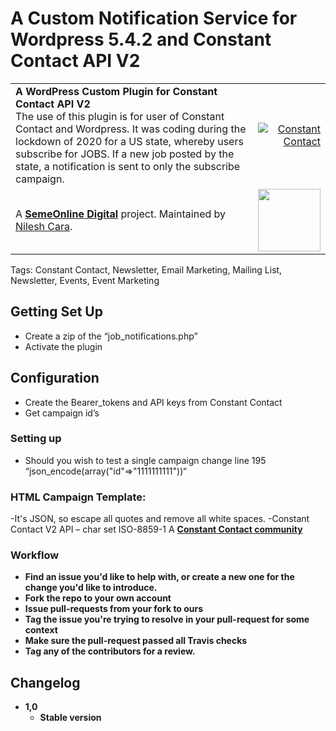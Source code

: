 # A Custom Notification Service for Wordpress 5.4.2 and Constant Contact API V2

<table width="100%">
	<tr>
		<td align="left" width="70">
			<strong>A WordPress Custom Plugin for Constant Contact API V2</strong><br />
			The use of this plugin is for user of Constant Contact and Wordpress. It was coding during the lockdown of 2020 for a US state, whereby users subscribe for JOBS. If a new job posted by the state, a notification is sent to only the subscribe campaign.    
		</td>
		<td align="right" width="20%">
			<a href="https://static.ctctcdn.com/lp/images/standard/logos/logo-ctct-color.svg">
				<img src="https://static.ctctcdn.com/lp/images/standard/logos/logo-ctct-color.svg" alt="Constant Contact">
			</a>
		</td>
	</tr>
	<tr>
		<td>
			A <strong><a href="https://semeonline.co.za/">SemeOnline Digital</a></strong> project. Maintained by <a href="https://github.com/niloc95">Nilesh Cara</a>.
		</td>
		<td align="center">
			<img src="https://avatars1.githubusercontent.com/u/36539420?s=460&u=2fcdbd886c17b639862045b24ae31d50dda7e252&v=4" width="100" />
		</td>
	</tr>
</table>

Tags: Constant Contact, Newsletter, Email Marketing, Mailing List, Newsletter, Events, Event Marketing

## Getting Set Up

- Create a zip of the “job_notifications.php”
- Activate the plugin


## Configuration

- Create the Bearer_tokens and API keys from Constant Contact
- Get campaign id’s

### Setting up

- Should you wish to test a single campaign change line 195 “json_encode(array("id"=>"1111111111"))“

### HTML Campaign Template: 

-It's JSON, so escape all quotes and remove all white spaces. 
-Constant Contact V2 API – char set ISO-8859-1 
A <strong><a href="https://community.constantcontact.com/t5/API-Enhancement-Requests/API-connection-does-not-support-UTF-8-charset/td-p/70051/">Constant Contact community</a>


### Workflow

- Find an issue you'd like to help with, or create a new one for the change you'd like to introduce.
- Fork the repo to your own account
- Issue pull-requests from your fork to ours
- Tag the issue you're trying to resolve in your pull-request for some context
- Make sure the pull-request passed all Travis checks
- Tag any of the contributors for a review.

## Changelog

- 1,0
  - Stable version

